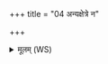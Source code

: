 +++
title = "04 अन्यक्षेत्रे न"

+++
<details><summary>मूलम् (WS)</summary>

अन्यक्षेत्रे न रमते सहस्राक्षो अमर्त्यः ।  
अभूदु प्रार्थस्तक्मा स गमिष्यति बलिहिकाम् ॥ ४ ॥
</details>